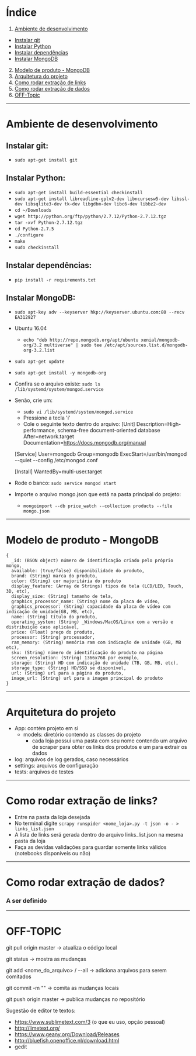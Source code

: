 # Índice

1. [Ambiente de desenvolvimento](#ambiente-de-desenvolvimento)
  - [Instalar git](#Instalar-git)
  - [Instalar Python](#Instalar-Python)
  - [Instalar dependências](#Instalar-dependencias)
  - [Instalar MongoDB](#Instalar-mongodb)
2. [Modelo de produto - MongoDB](#modelo-de-produto)
3. [Arquitetura do projeto](#Arquitetura-do-projeto)
4. [Como rodar extração de links](#Extracao-de-links)
5. [Como rodar extração de dados](#Extracao-de-dados)
6. [OFF-Topic](#OFF-TOPIC)

***
# <a id="ambiente-de-desenvolvimento">Ambiente de desenvolvimento</a>

## <a id="Instalar-git">Instalar git: </a>
  - `sudo apt-get install git`

## <a id="Instalar-Python">Instalar Python: </a>
  - `sudo apt-get install build-essential checkinstall`
  - `sudo apt-get install libreadline-gplv2-dev libncursesw5-dev libssl-dev libsqlite3-dev tk-dev libgdbm-dev libc6-dev libbz2-dev`
  - `cd ~/Downloads`
  - `wget http://python.org/ftp/python/2.7.12/Python-2.7.12.tgz`
  - `tar -xvf Python-2.7.12.tgz`
  - `cd Python-2.7.5`
  - `./configure`
  - `make`
  - `sudo checkinstall`

## <a id="Instalar-dependencias">Instalar dependências:</a>
  - `pip install -r requirements.txt`

## <a id="Instalar-mongodb">Instalar MongoDB: </a>
  - `sudo apt-key adv --keyserver hkp://keyserver.ubuntu.com:80 --recv EA312927`
  - Ubuntu 16.04
    + `echo "deb http://repo.mongodb.org/apt/ubuntu xenial/mongodb-org/3.2 multiverse" | sudo tee /etc/apt/sources.list.d/mongodb-org-3.2.list`
  - `sudo apt-get update`
  - `sudo apt-get install -y mongodb-org`
  - Confira se o arquivo existe: `sudo ls /lib/systemd/system/mongod.service`
  - Senão, crie um:
    + `sudo vi /lib/systemd/system/mongod.service`
    + Pressione a tecla 'i'
    + Cole o seguinte texto dentro do arquivo:
    [Unit]
    Description=High-performance, schema-free document-oriented database
    After=network.target
    Documentation=https://docs.mongodb.org/manual

    [Service]
    User=mongodb
    Group=mongodb
    ExecStart=/usr/bin/mongod --quiet --config /etc/mongod.conf

    [Install]
    WantedBy=multi-user.target

  - Rode o banco: `sudo service mongod start`
  - Importe o arquivo mongo.json que está na pasta principal do projeto:
    + `mongoimport --db price_watch --collection products --file mongo.json`

***

# <a id="modelo-de-produto">Modelo de produto - MongoDB</a>
```
{
  _id: (BSON object) número de identificação criado pelo próprio mongo,
  available: (true/false) disponibilidade do produto,
  brand: (String) marca do produto,
  color: (String) cor majoritária do produto
  display_feature: (Array de Strings) tipos de tela (LCD/LED, Touch, 3D, etc),
  display_size: (String) tamanho de tela,
  graphics_processor_name: (String) nome da placa de vídeo,
  graphics_processor: (String) capacidade da placa de vídeo com indicação de unidade(GB, MB, etc),
  name: (String) título do produto,
  operating_system: (String) _Windows/MacOS/Linux com a versão e distribuição caso aplicável,
  price: (Float) preço do produto,
  processor: (String) processador,
  ram_memory: (String) memória ram com indicação de unidade (GB, MB etc),
  sku: (String) número de identificação do produto na página
  screen_resolution: (String) 1366x768 por exemplo,
  storage: (String) HD com indicação de unidade (TB, GB, MB, etc),
  storage_type: (String) HD/SSD se disponível,
  url: (String) url para a página do produto,
  image_url: (String) url para a imagem principal do produto
}
```

***

# <a id="Arquitetura-do-projeto">Arquitetura do projeto</a>
  - App: contém projeto em si
    + models: diretório contendo as classes do projeto
      * cada loja possui uma pasta com seu nome contendo um arquivo de scraper para obter os links dos produtos e um para extrair os dados
  - log: arquivos de log gerados, caso necessários
  - settings: arquivos de configuração
  - tests: arquivos de testes

***

# <a id="Extracao-de-links">Como rodar extração de links?</a>
 * Entre na pasta da loja desejada
 * No terminal digite `scrapy runspider <nome_loja>.py -t json -o - > links_list.json`
 * A lista de links será gerada dentro do arquivo links_list.json na mesma pasta da loja
 * Faça as devidas validações para guardar somente links válidos (notebooks disponíveis ou não)

***

# <a id="Extracao-de-dados">Como rodar extração de dados?</a>

### A ser definido

***
# <a id="OFF-TOPIC">OFF-TOPIC</a>

git pull origin master -> atualiza o código local 

git status -> mostra as mudanças

git add <nome_do_arquivo> / --all -> adiciona arquivos para serem comitados

git commit -m "<mensagem>" -> comita as mudanças locais

git push origin master -> publica mudanças no repositório


Sugestão de editor te textos:
  - https://www.sublimetext.com/3 (o que eu uso, opção pessoal)
  - http://limetext.org/
  - https://www.geany.org/Download/Releases
  - http://bluefish.openoffice.nl/download.html
  - gedit
